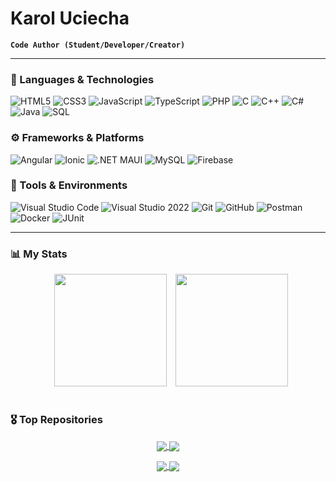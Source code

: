 # **Karol Uciecha** <img src="https://upload.wikimedia.org/wikipedia/en/1/12/Flag_of_Poland.svg" height="16"/>  <img src="https://upload.wikimedia.org/wikipedia/commons/4/45/Flag_of_Ireland.svg" height="16"/>
**`Code Author (Student/Developer/Creator)`**

---
### 🧩 Languages & Technologies  
![HTML5](https://img.shields.io/badge/HTML5-E34F26?logo=html5&logoColor=white)
![CSS3](https://img.shields.io/badge/CSS3-1572B6?logo=css3&logoColor=white)
![JavaScript](https://img.shields.io/badge/JavaScript-F7DF1E?logo=javascript&logoColor=black)
![TypeScript](https://img.shields.io/badge/TypeScript-3178C6?logo=typescript&logoColor=white)
![PHP](https://img.shields.io/badge/PHP-777BB4?logo=php&logoColor=white)
![C](https://img.shields.io/badge/C-A8B9CC?logo=c&logoColor=white)
![C++](https://img.shields.io/badge/C++-00599C?logo=cplusplus&logoColor=white)
![C#](https://img.shields.io/badge/C%23-239120?logo=csharp&logoColor=white)
![Java](https://img.shields.io/badge/Java-007396?logo=java&logoColor=white)
![SQL](https://img.shields.io/badge/SQL-336791?logo=postgresql&logoColor=white)

### ⚙️ Frameworks & Platforms  
![Angular](https://img.shields.io/badge/Angular-DD0031?logo=angular&logoColor=white)
![Ionic](https://img.shields.io/badge/Ionic-3880FF?logo=ionic&logoColor=white)
![.NET MAUI](https://img.shields.io/badge/.NET%20MAUI-512BD4?logo=dotnet&logoColor=white)
![MySQL](https://img.shields.io/badge/MySQL-4479A1?logo=mysql&logoColor=white)
![Firebase](https://img.shields.io/badge/Firebase-FFCA28?logo=firebase&logoColor=black)

### 🧰 Tools & Environments  
![Visual Studio Code](https://img.shields.io/badge/VS%20Code-007ACC?logo=visualstudiocode&logoColor=white)
![Visual Studio 2022](https://img.shields.io/badge/Visual%20Studio-5C2D91?logo=visualstudio&logoColor=white)
![Git](https://img.shields.io/badge/Git-F05032?logo=git&logoColor=white)
![GitHub](https://img.shields.io/badge/GitHub-181717?logo=github&logoColor=white)
![Postman](https://img.shields.io/badge/Postman-FF6C37?logo=postman&logoColor=white)
![Docker](https://img.shields.io/badge/Docker-2496ED?logo=docker&logoColor=white)
![JUnit](https://img.shields.io/badge/JUnit-25A162?logo=junit5&logoColor=white)

---

### 📊 My Stats

<p align="center">
  <img height="180em" src="https://github-readme-stats.vercel.app/api?username=karoluciecha&show_icons=true&rank_icon=github&theme=neon" hspace="10" />
  <img height="180em" src="https://github-readme-stats.vercel.app/api/top-langs/?username=karoluciecha&layout=compact&theme=neon" />
</p>

#

### 🎖️ Top Repositories

<p align="center">
      <a href="https://github.com/karoluciecha/java-college-coursework">
      <img align="center" src="https://github-readme-stats.vercel.app/api/pin/?username=karoluciecha&repo=java-college-coursework&theme=neon" />
   </a>
   <a href="https://github.com/karoluciecha/dotnet-maui-college-coursework">
      <img align="center" src="https://github-readme-stats.vercel.app/api/pin/?username=karoluciecha&repo=dotnet-maui-college-coursework&theme=neon" />
   </a>
</p>

<p align="center">
   <a href="https://github.com/karoluciecha/cpp-highschool-coursework">
      <img align="center" src="https://github-readme-stats.vercel.app/api/pin/?username=karoluciecha&repo=cpp-highschool-coursework&theme=neon" />
   </a>
   <a href="https://github.com/karoluciecha/web-highschool-coursework">
      <img align="center" src="https://github-readme-stats.vercel.app/api/pin/?username=karoluciecha&repo=web-highschool-coursework&theme=neon" />
   </a>
</p>
